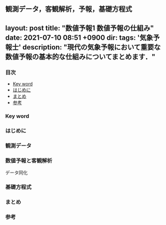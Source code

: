 観測データ，客観解析，予報，基礎方程式
---
layout: post
title: "数値予報1 数値予報の仕組み"
date: 2021-07-10 08:51 +0900
dir: 
tags: '気象予報士'
description: "現代の気象予報において重要な数値予報の基本的な仕組みについてまとめます．"
---

### 目次
- [Key word](#key-word)
- [はじめに](#はじめに)
- [まとめ](#まとめ)
- [参考](#参考)

### Key word

### はじめに

### 観測データ

### 数値予報と客観解析
データ同化

### 基礎方程式

### まとめ

### 参考